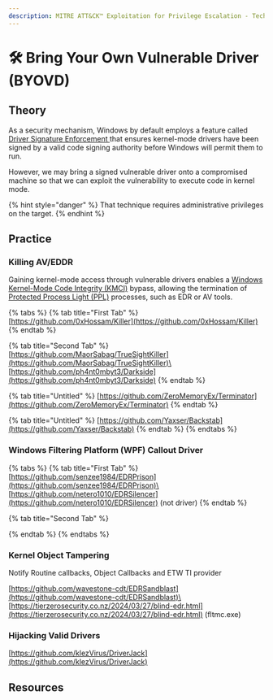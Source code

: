 ```yaml
---
description: MITRE ATT&CK™ Exploitation for Privilege Escalation - Technique T1068
---
```


# 🛠️ Bring Your Own Vulnerable Driver (BYOVD)

## Theory

As a security mechanism, Windows by default employs a feature called [Driver Signature Enforcement ](https://learn.microsoft.com/en-us/windows-hardware/drivers/install/driver-signing)that ensures kernel-mode drivers have been signed by a valid code signing authority before Windows will permit them to run.

However, we may bring a signed vulnerable driver onto a compromised machine so that we can exploit the vulnerability to execute code in kernel mode.&#x20;

{% hint style="danger" %}
That technique requires administrative privileges on the target.
{% endhint %}

## Practice

### Killing AV/EDDR

Gaining kernel-mode access through vulnerable drivers enables a [Windows Kernel-Mode Code Integrity (KMCI)](https://learn.microsoft.com/en-us/windows/security/hardware-security/enable-virtualization-based-protection-of-code-integrity) bypass, allowing the termination of [Protected Process Light (PPL)](https://learn.microsoft.com/en-us/windows/win32/services/protecting-anti-malware-services-#system-protected-process) processes, such as EDR or AV tools.

{% tabs %}
{% tab title="First Tab" %}
[https://github.com/0xHossam/Killer](https://github.com/0xHossam/Killer)
{% endtab %}

{% tab title="Second Tab" %}
[https://github.com/MaorSabag/TrueSightKiller](https://github.com/MaorSabag/TrueSightKiller)\
[https://github.com/ph4nt0mbyt3/Darkside](https://github.com/ph4nt0mbyt3/Darkside)
{% endtab %}

{% tab title="Untitled" %}
[https://github.com/ZeroMemoryEx/Terminator](https://github.com/ZeroMemoryEx/Terminator)
{% endtab %}

{% tab title="Untitled" %}
[https://github.com/Yaxser/Backstab](https://github.com/Yaxser/Backstab)
{% endtab %}
{% endtabs %}

### Windows Filtering Platform (WPF) Callout Driver

{% tabs %}
{% tab title="First Tab" %}
[https://github.com/senzee1984/EDRPrison](https://github.com/senzee1984/EDRPrison)\
[https://github.com/netero1010/EDRSilencer](https://github.com/netero1010/EDRSilencer) (not driver)
{% endtab %}

{% tab title="Second Tab" %}

{% endtab %}
{% endtabs %}

### Kernel Object Tampering

Notify Routine callbacks, Object Callbacks and ETW TI provider

[https://github.com/wavestone-cdt/EDRSandblast](https://github.com/wavestone-cdt/EDRSandblast)\
[https://tierzerosecurity.co.nz/2024/03/27/blind-edr.html](https://tierzerosecurity.co.nz/2024/03/27/blind-edr.html) (fltmc.exe)

### Hijacking Valid Drivers

[https://github.com/klezVirus/DriverJack](https://github.com/klezVirus/DriverJack)

## Resources
